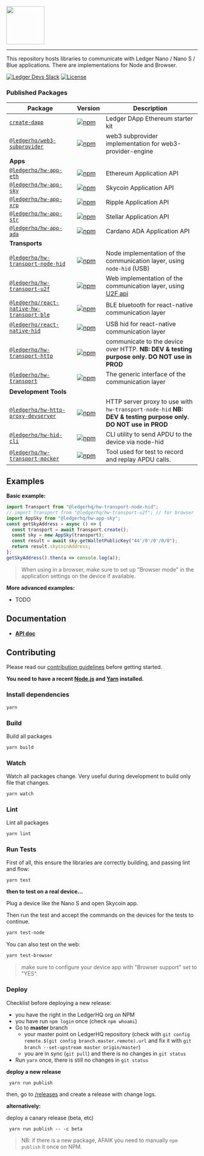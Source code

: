 <img src="https://user-images.githubusercontent.com/211411/34776833-6f1ef4da-f618-11e7-8b13-f0697901d6a8.png" height="100" />

---

This repository hosts libraries to communicate with Ledger Nano / Nano S / Blue
applications. There are implementations for Node and Browser.

[![Ledger Devs Slack](https://img.shields.io/badge/Slack-LedgerDevs-yellow.svg?style=flat)](https://ledger-dev.slack.com/)
[![License](https://img.shields.io/badge/License-Apache%202.0-blue.svg)](https://opensource.org/licenses/Apache-2.0)

### Published Packages

| Package                                                                              | Version                                                                                                                                                   | Description                                                                                                  |
| ------------------------------------------------------------------------------------ | --------------------------------------------------------------------------------------------------------------------------------------------------------- | ------------------------------------------------------------------------------------------------------------ |
| [`create-dapp`](/packages/create-dapp)                                               | [![npm](https://img.shields.io/npm/v/create-dapp.svg)](https://www.npmjs.com/package/create-dapp)                                                         | Ledger DApp Ethereum starter kit                                                                             |
| [`@ledgerhq/web3-subprovider`](/packages/web3-subprovider)                           | [![npm](https://img.shields.io/npm/v/@ledgerhq/web3-subprovider.svg)](https://www.npmjs.com/package/@ledgerhq/web3-subprovider)                           | web3 subprovider implementation for web3-provider-engine                                                     |
| **Apps**                                                                             |
| [`@ledgerhq/hw-app-eth`](/packages/hw-app-eth)                                       | [![npm](https://img.shields.io/npm/v/@ledgerhq/hw-app-eth.svg)](https://www.npmjs.com/package/@ledgerhq/hw-app-eth)                                       | Ethereum Application API                                                                                     |
| [`@ledgerhq/hw-app-sky`](/packages/hw-app-sky)                                       | [![npm](https://img.shields.io/npm/v/@ledgerhq/hw-app-sky.svg)](https://www.npmjs.com/package/@ledgerhq/hw-app-sky)                                       | Skycoin Application API                                                                                      |
| [`@ledgerhq/hw-app-xrp`](/packages/hw-app-xrp)                                       | [![npm](https://img.shields.io/npm/v/@ledgerhq/hw-app-xrp.svg)](https://www.npmjs.com/package/@ledgerhq/hw-app-xrp)                                       | Ripple Application API                                                                                       |
| [`@ledgerhq/hw-app-str`](/packages/hw-app-str)                                       | [![npm](https://img.shields.io/npm/v/@ledgerhq/hw-app-str.svg)](https://www.npmjs.com/package/@ledgerhq/hw-app-str)                                       | Stellar Application API                                                                                      |
| [`@ledgerhq/hw-app-ada`](/packages/hw-app-ada)                                       | [![npm](https://img.shields.io/npm/v/@ledgerhq/hw-app-ada.svg)](https://www.npmjs.com/package/@ledgerhq/hw-app-ada)                                       | Cardano ADA Application API                                                                                  |
| **Transports**                                                                       |
| [`@ledgerhq/hw-transport-node-hid`](/packages/hw-transport-node-hid)                 | [![npm](https://img.shields.io/npm/v/@ledgerhq/hw-transport-node-hid.svg)](https://www.npmjs.com/package/@ledgerhq/hw-transport-node-hid)                 | Node implementation of the communication layer, using `node-hid` (USB)                                       |
| [`@ledgerhq/hw-transport-u2f`](/packages/hw-transport-u2f)                           | [![npm](https://img.shields.io/npm/v/@ledgerhq/hw-transport-u2f.svg)](https://www.npmjs.com/package/@ledgerhq/hw-transport-u2f)                           | Web implementation of the communication layer, using [U2F api](https://github.com/grantila/u2f-api)          |
| [`@ledgerhq/react-native-hw-transport-ble`](/packages/react-native-hw-transport-ble) | [![npm](https://img.shields.io/npm/v/@ledgerhq/react-native-hw-transport-ble.svg)](https://www.npmjs.com/package/@ledgerhq/react-native-hw-transport-ble) | BLE bluetooth for react-native communication layer                                                           |
| [`@ledgerhq/react-native-hid`](/packages/react-native-hid)                           | [![npm](https://img.shields.io/npm/v/@ledgerhq/react-native-hid.svg)](https://www.npmjs.com/package/@ledgerhq/react-native-hid)                           | USB hid for react-native communication layer                                                                 |
| [`@ledgerhq/hw-transport-http`](/packages/hw-transport-http)                         | [![npm](https://img.shields.io/npm/v/@ledgerhq/hw-transport-http.svg)](https://www.npmjs.com/package/@ledgerhq/hw-transport-http)                         | communicate to the device over HTTP. **NB: DEV & testing purpose only. DO NOT use in PROD**                  |
| [`@ledgerhq/hw-transport`](/packages/hw-transport)                                   | [![npm](https://img.shields.io/npm/v/@ledgerhq/hw-transport.svg)](https://www.npmjs.com/package/@ledgerhq/hw-transport)                                   | The generic interface of the communication layer                                                             |
| **Development Tools**                                                                |
| [`@ledgerhq/hw-http-proxy-devserver`](/packages/hw-http-proxy-devserver)             | [![npm](https://img.shields.io/npm/v/@ledgerhq/hw-http-proxy-devserver.svg)](https://www.npmjs.com/package/@ledgerhq/hw-http-proxy-devserver)             | HTTP server proxy to use with `hw-transport-node-hid` **NB: DEV & testing purpose only. DO NOT use in PROD** |
| [`@ledgerhq/hw-hid-cli`](/packages/hw-hid-cli)                                       | [![npm](https://img.shields.io/npm/v/@ledgerhq/hw-hid-cli.svg)](https://www.npmjs.com/package/@ledgerhq/hw-hid-cli)                                       | CLI utility to send APDU to the device via node-hid                                                          |
| [`@ledgerhq/hw-transport-mocker`](/packages/hw-transport-mocker)                     | [![npm](https://img.shields.io/npm/v/@ledgerhq/hw-transport-mocker.svg)](https://www.npmjs.com/package/@ledgerhq/hw-transport-mocker)                     | Tool used for test to record and replay APDU calls.                                                          |

## Examples

**Basic example:**

```js
import Transport from "@ledgerhq/hw-transport-node-hid";
// import Transport from "@ledgerhq/hw-transport-u2f"; // for browser
import AppSky from "@ledgerhq/hw-app-sky";
const getSkyAddress = async () => {
  const transport = await Transport.create();
  const sky = new AppSky(transport);
  const result = await sky.getWalletPublicKey("44'/0'/0'/0/0");
  return result.skycoinAddress;
};
getSkyAddress().then(a => console.log(a));
```

> When using in a browser, make sure to set up "Browser mode" in the application
> settings on the device if available.

**More advanced examples:**

* TODO

## Documentation

* **[API doc](http://ledgerhq.github.io/ledgerjs/)**

## Contributing

Please read our [contribution guidelines](./CONTRIBUTING.md) before getting
started.

**You need to have a recent [Node.js](https://nodejs.org/) and
[Yarn](https://yarnpkg.com/) installed.**

### Install dependencies

```bash
yarn
```

### Build

Build all packages

```bash
yarn build
```

### Watch

Watch all packages change. Very useful during development to build only file that changes.

```bash
yarn watch
```

### Lint

Lint all packages

```bash
yarn lint
```

### Run Tests

First of all, this ensure the libraries are correctly building, and passing lint and flow:

```
yarn test
```

**then to test on a real device...**

Plug a device like the Nano S and open Skycoin app.

Then run the test and accept the commands on the devices for the tests to
continue.

```bash
yarn test-node
```

You can also test on the web:

```bash
yarn test-browser
```

> make sure to configure your device app with "Browser support" set to "YES".

### Deploy

Checklist before deploying a new release:

* you have the right in the LedgerHQ org on NPM
* you have run `npm login` once (check `npm whoami`)
* Go to **master** branch
  * your master point on LedgerHQ repository (check with `git config remote.$(git config branch.master.remote).url` and fix it with `git branch --set-upstream master origin/master`)
  * you are in sync (`git pull`) and there is no changes in `git status`
* Run `yarn` once, there is still no changes in `git status`

**deploy a new release**

```
 yarn run publish
```

then, go to [/releases](https://github.com/LedgerHQ/ledgerjs/releases) and create a release with change logs.

**alternatively:**

deploy a canary release (beta, etc)

```
 yarn run publish -- -c beta
```

> NB: if there is a new package, AFAIK you need to manually `npm publish` it once on NPM.
